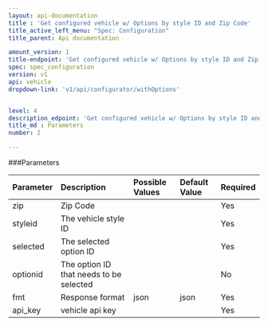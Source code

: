 ```yaml
---
layout: api-documentation
title : 'Get configured vehicle w/ Options by style ID and Zip Code'
title_active_left_menu: "Spec: Configuration"
title_parent: Api documentation

amount_version: 1
title-endpoint: 'Get configured vehicle w/ Options by style ID and Zip Code'
spec: spec_configuration
version: v1
api: vehicle
dropdown-link: 'v1/api/configurator/withOptions'


level: 4
description_edpoint: 'Get configured vehicle w/ Options by style ID and Zip Code'
title_md : Parameters
number: 2

---
```


###Parameters

| Parameter  | Description                           | Possible Values   | Default Value | Required |
|:-----------|:--------------------------------------|:----------------- |:------------- |:-------- |
| zip        | Zip Code			                     |               |           | Yes      |
| styleid    | The vehicle style ID                  |               |           | Yes      |
| selected   | The selected option ID                |               	|           | Yes      |
| optionid   | The option ID that needs to be selected      |               |           | No       |
| fmt        | Response format                       | json              | json          | Yes      |
| api_key    | vehicle api key                       |                   |               | Yes      |
